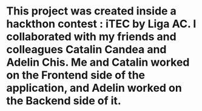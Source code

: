 # This project was created inside a hackthon contest : iTEC by Liga AC. I collaborated with my friends and colleagues Catalin Candea and Adelin Chis. Me and Catalin worked on the Frontend side of the application, and Adelin worked on the Backend side of it. 
